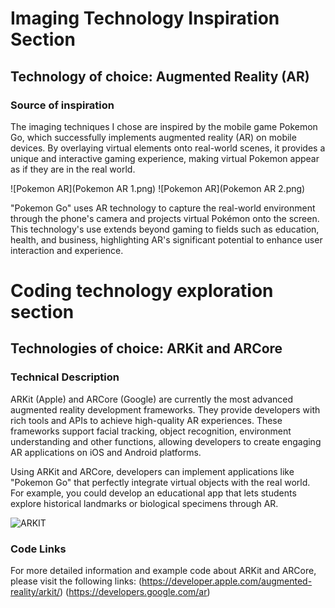 # Imaging Technology Inspiration Section

## Technology of choice: Augmented Reality (AR)

### Source of inspiration
The imaging techniques I chose are inspired by the mobile game Pokemon Go, which successfully implements augmented reality (AR) on mobile devices. By overlaying virtual elements onto real-world scenes, it provides a unique and interactive gaming experience, making virtual Pokemon appear as if they are in the real world.

![Pokemon AR](Pokemon AR 1.png)
![Pokemon AR](Pokemon AR 2.png)

"Pokemon Go" uses AR technology to capture the real-world environment through the phone's camera and projects virtual Pokémon onto the screen. This technology's use extends beyond gaming to fields such as education, health, and business, highlighting AR's significant potential to enhance user interaction and experience.

# Coding technology exploration section

## Technologies of choice: ARKit and ARCore

### Technical Description
ARKit (Apple) and ARCore (Google) are currently the most advanced augmented reality development frameworks. They provide developers with rich tools and APIs to achieve high-quality AR experiences. These frameworks support facial tracking, object recognition, environment understanding and other functions, allowing developers to create engaging AR applications on iOS and Android platforms.

Using ARKit and ARCore, developers can implement applications like "Pokemon Go" that perfectly integrate virtual objects with the real world. For example, you could develop an educational app that lets students explore historical landmarks or biological specimens through AR.

![ARKIT](ARKIT.png)

### Code Links
For more detailed information and example code about ARKit and ARCore, please visit the following links:
(https://developer.apple.com/augmented-reality/arkit/)
(https://developers.google.com/ar)
